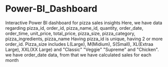 # Power-BI_Dashboard
Interactive Power BI dashboard for pizza sales insights
Here, we have data regarding pizza_id,	order_id,	pizza_name_id,	quantity,	order_date,	order_time,	unit_price,	total_price,	pizza_size,	pizza_category,	pizza_ingredients,	pizza_name
Having pizza_id is unique, having 2 or more order_id. Pizza_size includes L(Large), M(Midium), S(Small), XL(Extraa Large), XXL(XX Large)   and   "Classic" "Veggie" "Supreme" and "Chicken".
we have order_date data, from that we have calculated sales for each month



